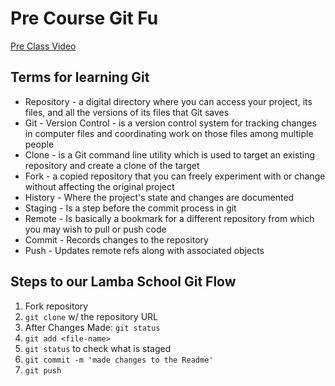 # Pre Course Git Fu
[Pre Class Video](https://youtu.be/ZihgMcrHOF4)
## Terms for learning Git
 * Repository - a digital directory where you can access your project, its files, and all the versions of its files that Git saves
 * Git - Version Control - is a version control system for tracking changes in computer files and coordinating work on those files among multiple people
 * Clone - is a Git command line utility which is used to target an existing repository and create a clone of the target
 * Fork - a copied repository that you can freely experiment with or change without affecting the original project
 * History - Where the project's state and changes are documented
 * Staging - Is a step before the commit process in git
 * Remote - Is basically a bookmark for a different repository from which you may wish to pull or push code
 * Commit - Records changes to the repository
 * Push - Updates remote refs along with associated objects

## Steps to our Lamba School Git Flow
1. Fork repository
2. `git clone` w/ the repository URL 
3. After Changes Made: `git status`
4. `git add <file-name>` 
5. `git status` to check what is staged
6. `git commit -m 'made changes to the Readme'`
7. `git push`
